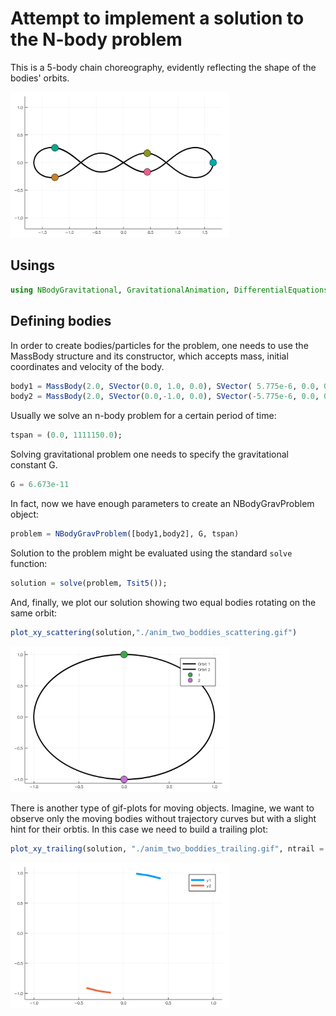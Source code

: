 # Attempt to implement a solution to the N-body problem
This is a 5-body chain choreography, evidently reflecting the shape of the bodies' orbits.

<img src="./anim_simos_5_scattering.gif" alt="A gif for 5-body animation" width="350"/>

## Usings
```julia
using NBodyGravitational, GravitationalAnimation, DifferentialEquations, StaticArrays, OrdinaryDiffEq
```
## Defining bodies

In order to create bodies/particles for the problem, one needs to use the MassBody structure and its constructor, which accepts mass, initial coordinates and velocity of the body.

```julia
body1 = MassBody(2.0, SVector(0.0, 1.0, 0.0), SVector( 5.775e-6, 0.0, 0.0))
body2 = MassBody(2.0, SVector(0.0,-1.0, 0.0), SVector(-5.775e-6, 0.0, 0.0))
```

Usually we solve an n-body problem for a certain period of time:

```julia
tspan = (0.0, 1111150.0);
```

Solving gravitational problem one needs to specify the gravitational constant G.
```julia
G = 6.673e-11
```

In fact, now we have enough parameters to create an NBodyGravProblem object:

```julia
problem = NBodyGravProblem([body1,body2], G, tspan)
```

Solution to the problem might be evaluated using the standard `solve` function:
```julia
solution = solve(problem, Tsit5());
```

And, finally, we plot our solution showing two equal bodies rotating on the same orbit:
```julia
plot_xy_scattering(solution,"./anim_two_boddies_scattering.gif")
```

<img src="./anim_two_boddies_scattering.gif" alt="Here should appear a gif of rotating bodies" width="350"/>

There is another type of gif-plots for moving objects. Imagine, we want to observe only the moving bodies without trajectory curves but with a slight hint for their orbtis. In this case we need to build a trailing plot:
```julia
plot_xy_trailing(solution, "./anim_two_boddies_trailing.gif", ntrail = 3, duration = 3.0)
```

<img src="./anim_two_boddies_trailing.gif" alt="Here should appear another gif of rotating bodies" width="350"/>
